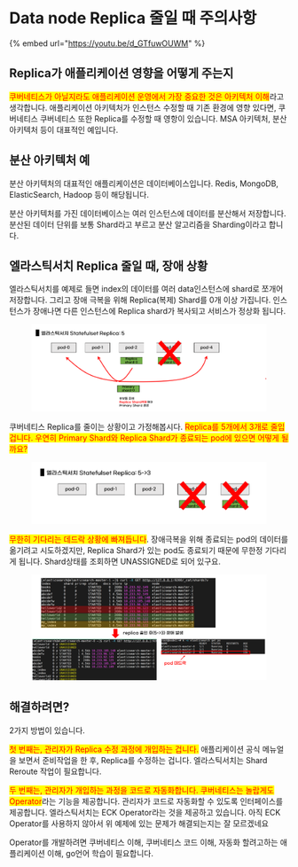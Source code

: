 # Data node Replica 줄일 때 주의사항

{% embed url="https://youtu.be/d_GTfuwOUWM" %}

## Replica가 애플리케이션 영향을 어떻게 주는지

<mark style="color:red;">쿠버네티스가 아닐지라도 애플리케이션 운영에서 가장 중요한 것은 아키텍처 이해</mark>라고 생각합니다. 애플리케이션 아키텍처가 인스턴스 수정할 때 기존 환경에 영향 있다면, 쿠버네티스 쿠버네티스 또한 Replica를 수정할 때 영항이 있습니다. MSA 아키텍처, 분산 아키텍처 등이 대표적인 예입니다.



## 분산 아키텍처 예

분산 아키텍처의 대표적인 애플리케이션은 데이터베이스입니다. Redis, MongoDB, ElasticSearch, Hadoop 등이 해당됩니다.



분산 아키텍처를 가진 데이터베이스는 여러 인스턴스에 데이터를 분산해서 저장합니다. 분산된 데이터 단위를 보통 Shard라고 부르고 분산 알고리즘을 Sharding이라고 합니다.

## 엘라스틱서치 Replica 줄일 때, 장애 상황

엘라스틱서치를 예제로 들면 index의 데이터를 여러 data인스턴스에 shard로 쪼개어 저장합니다. 그리고 장애 극복을 위해 Replica(복제) Shard를 0개 이상 가집니다. 인스턴스가 장애나면 다른 인스턴스에 Replica shard가 복사되고 서비스가 정상화 됩니다.

<figure><img src="../../.gitbook/assets/image (3).png" alt=""><figcaption></figcaption></figure>



쿠버네티스 Replica를 줄이는 상황이고 가정해봅시다. <mark style="color:red;">Replica를 5개에서 3개로 줄입겁니다. 우연히 Primary Shard와 Replica Shard가 종료되는 pod에 있으면 어떻게 될까요?</mark>

<figure><img src="../../.gitbook/assets/image (20).png" alt=""><figcaption></figcaption></figure>



<mark style="color:red;">무한히 기다리는 데드락 상황에 빠져듭니다</mark>. 장애극복을 위해 종료되는 pod의 데이터를 옮기려고 시도하겠지만, Replica Shard가 있는 pod도 종료되기 때문에 무한정 기다리게 됩니다. Shard상태를 조회하면 UNASSIGNED로 되어 있구요.

<figure><img src="../../.gitbook/assets/image (18).png" alt=""><figcaption></figcaption></figure>



## 해결하려면?

2가지 방법이 있습니다.



<mark style="color:red;">첫 번째는, 관리자가 Replica 수정 과정에 개입하는 겁니다.</mark> 애플리케이션 공식 메뉴얼을 보면서 준비작업을 한 후, Replica를 수정하는 겁니다. 엘라스틱서치는 Shard Reroute 작업이 필요합니다.



<mark style="color:red;">두 번째는, 관리자가 개입하는 과정을 코드로 자동화합니다. 쿠버네티스는 놀랍게도 Operator</mark>라는 기능을 제공합니다. 관리자가 코드로 자동화할 수 있도록 인터페이스를 제공합니다. 엘라스틱서치는 ECK Operator라는 것을 제공하고 있습니다. 아직 ECK Operator를 사용하지 않아서 위 예제에 있는 문제가 해결되는지는 잘 모르겠네요



Operator를 개발하려면 쿠버네티스 이해, 쿠버네티스 코드 이해, 자동화 할려고하는 애플리케이션 이해, go언어 학습이 필요합니다.
